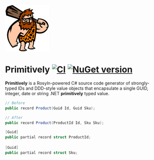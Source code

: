 ![Primitively](docs/logo-143x153.png)

# Primitively  [![CI](https://github.com/dtanglr/Primitively/actions/workflows/dotnet.yml/badge.svg?branch=main)](https://github.com/dtanglr/Primitively/actions/workflows/dotnet.yml) [![NuGet version](https://badge.fury.io/nu/Primitively.svg)](https://badge.fury.io/nu/Primitively)

**Primitively** is a Rosyln-powered C# source code generator of strongly-typed IDs and DDD-style value objects that encapsulate a single GUID, integer, date or string .NET **primitively** typed value.

```csharp
// Before
public record Product(Guid Id, Guid Sku);
```

```csharp
// After
public record Product(ProductId Id, Sku Sku);
```

```csharp
[Guid]
public partial record struct ProductId;

[Guid]
public partial record struct Sku;
```

